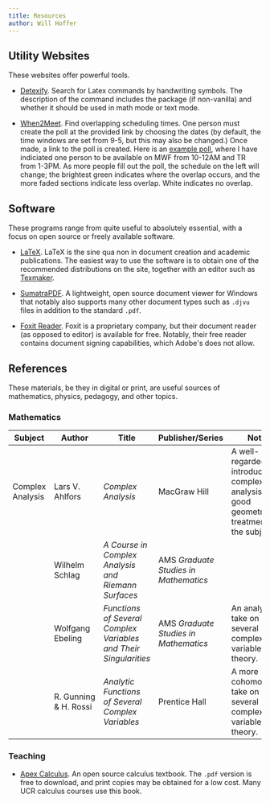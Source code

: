 ```yaml
---
title: Resources
author: Will Hoffer
---
```

## Utility Websites
These websites offer powerful tools. 

- [Detexify](http://detexify.kirelabs.org/classify.html). Search for Latex commands by handwriting symbols. The description of the command includes the package (if non-vanilla) and whether it should be used in math mode or text mode.

- [When2Meet](https://www.when2meet.com/). Find overlapping scheduling times. One person must create the poll at the provided link by choosing the dates (by default, the time windows are set from 9-5, but this may also be changed.) Once made, a link to the poll is created. Here is an [example poll](https://www.when2meet.com/?8850031-8Z6ku), where I have indiciated one person to be available on MWF from 10-12AM and TR from 1-3PM. As more people fill out the poll, the schedule on the left will change; the brightest green indicates where the overlap occurs, and the more faded sections indicate less overlap. White indicates no overlap.

## Software
These programs range from quite useful to absolutely essential, with a focus on open source or freely available software. 

- [LaTeX](https://www.latex-project.org/get/). LaTeX is the sine qua non in document creation and academic publications. The easiest way to use the software is to obtain one of the recommended distributions on the site, together with an editor such as [Texmaker](https://www.xm1math.net/texmaker/). 

- [SumatraPDF](https://www.sumatrapdfreader.org/free-pdf-reader.html). A lightweight, open source document viewer for Windows that notably also supports many other document types such as `.djvu` files in addition to the standard `.pdf`. 

- [Foxit Reader](https://www.foxitsoftware.com/pdf-reader/). Foxit is a proprietary company, but their document reader (as opposed to editor) is available for free. Notably, their free reader contains document signing capabilities, which Adobe's does not allow.


## References
These materials, be they in digital or print, are useful sources of mathematics, physics, pedagogy, and other topics.

### Mathematics

| Subject | Author | Title | Publisher/Series | Notes |
| ------- | ------ | ----- | ---------------- | ----- |
| Complex Analysis  | Lars V. Ahlfors | *Complex Analysis* | MacGraw Hill | A well-regarded introduction to complex analysis with good geometric treatment of the subject. |
| | Wilhelm Schlag  | *A Course in Complex Analysis and Riemann Surfaces* | AMS *Graduate  Studies in Mathematics* | |
| | Wolfgang Ebeling  | *Functions of Several Complex Variables and Their Singularities* | AMS *Graduate  Studies in Mathematics* | An analytic take on several complex variable theory. |
| | R.&nbsp;Gunning & H.&nbsp;Rossi  | *Analytic Functions of Several Complex Variables* | Prentice Hall | A more cohomological take on several complex variable theory. |

### Teaching

- [Apex Calculus](http://www.apexcalculus.com/). An open source calculus textbook. The `.pdf` version is free to download, and print copies may be obtained for a low cost. Many UCR calculus courses use this book.

